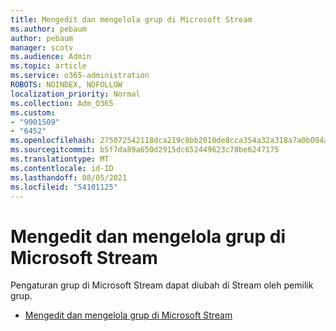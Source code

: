 ```yaml
---
title: Mengedit dan mengelola grup di Microsoft Stream
ms.author: pebaum
author: pebaum
manager: scotv
ms.audience: Admin
ms.topic: article
ms.service: o365-administration
ROBOTS: NOINDEX, NOFOLLOW
localization_priority: Normal
ms.collection: Adm_O365
ms.custom:
- "9001509"
- "6452"
ms.openlocfilehash: 275072542118dca219c8bb2010de8cca354a32a318a7a0b094a3ec77bedcbadc
ms.sourcegitcommit: b5f7da89a650d2915dc652449623c78be6247175
ms.translationtype: MT
ms.contentlocale: id-ID
ms.lasthandoff: 08/05/2021
ms.locfileid: "54101125"
---
```

# <a name="edit-and-manage-a-group-in-microsoft-stream"></a>Mengedit dan mengelola grup di Microsoft Stream

Pengaturan grup di Microsoft Stream dapat diubah di Stream oleh pemilik grup.  

- [Mengedit dan mengelola grup di Microsoft Stream](https://docs.microsoft.com/stream/portal-manage-groups)
